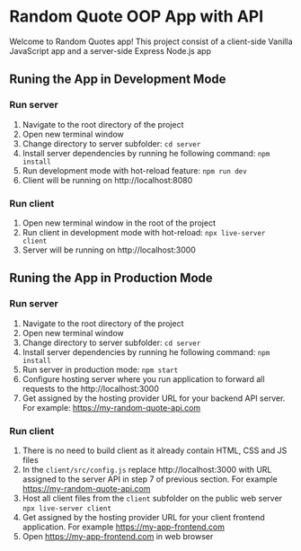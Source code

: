 # Random Quote OOP App with API

Welcome to Random Quotes app!
This project consist of a client-side Vanilla JavaScript app and a server-side Express Node.js app

## Runing the App in Development Mode

### Run server

1. Navigate to the root directory of the project
1. Open new terminal window
1. Change directory to server subfolder:
   `cd server`
1. Install server dependencies by running he following command:
   `npm install`
1. Run development mode with hot-reload feature:
   `npm run dev`
1. Client will be running on http://localhost:8080

### Run client

1. Open new terminal window in the root of the project
1. Run client in development mode with hot-reload:
   `npx live-server client`
1. Server will be running on http://localhost:3000

## Runing the App in Production Mode

### Run server

1. Navigate to the root directory of the project
1. Open new terminal window
1. Change directory to server subfolder:
   `cd server`
1. Install server dependencies by running he following command:
   `npm install`
1. Run server in production mode:
   `npm start`
1. Configure hosting server where you run application to forward all requests to the
   http://localhost:3000
1. Get assigned by the hosting provider URL for your backend API server. For example:
   https://my-random-quote-api.com

### Run client

1. There is no need to build client as it already contain HTML, CSS and JS files
1. In the `client/src/config.js` replace http://localhost:3000 with URL assigned to the server API in step 7 of previous section. For example https://my-random-quote-api.com
1. Host all client files from the `client` subfolder on the public web server
   `npx live-server client`
1. Get assigned by the hosting provider URL for your client frontend application.
   For example https://my-app-frontend.com
1. Open https://my-app-frontend.com in web browser
